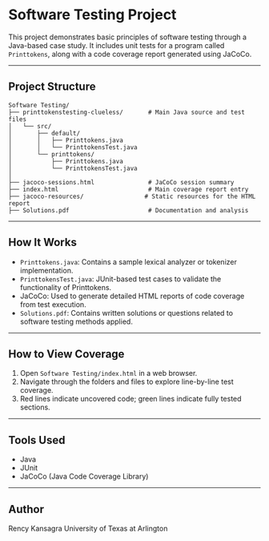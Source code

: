 # Software Testing Project

This project demonstrates basic principles of software testing through a Java-based case study. It includes unit tests for a program called `Printtokens`, along with a code coverage report generated using JaCoCo.

---

## Project Structure

```
Software Testing/
├── printtokenstesting-clueless/       # Main Java source and test files
│   └── src/
│       ├── default/
│       │   ├── Printtokens.java
│       │   └── PrinttokensTest.java
│       └── printtokens/
│           ├── Printtokens.java
│           └── PrinttokensTest.java
│
├── jacoco-sessions.html               # JaCoCo session summary
├── index.html                         # Main coverage report entry
├── jacoco-resources/                 # Static resources for the HTML report
├── Solutions.pdf                      # Documentation and analysis
```

---

## How It Works

- `Printtokens.java`: Contains a sample lexical analyzer or tokenizer implementation.
- `PrinttokensTest.java`: JUnit-based test cases to validate the functionality of Printtokens.
- JaCoCo: Used to generate detailed HTML reports of code coverage from test execution.
- `Solutions.pdf`: Contains written solutions or questions related to software testing methods applied.

---

## How to View Coverage

1. Open `Software Testing/index.html` in a web browser.
2. Navigate through the folders and files to explore line-by-line test coverage.
3. Red lines indicate uncovered code; green lines indicate fully tested sections.

---

## Tools Used

- Java
- JUnit
- JaCoCo (Java Code Coverage Library)

---

## Author

Rency Kansagra 
University of Texas at Arlington  


